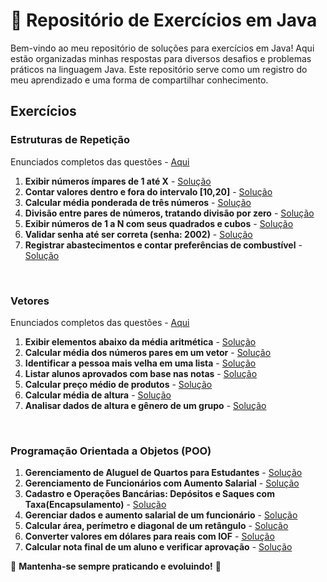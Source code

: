 # 📌 Repositório de Exercícios em Java

Bem-vindo ao meu repositório de soluções para exercícios em Java! Aqui estão organizadas minhas respostas para diversos desafios e problemas práticos na linguagem Java. Este repositório serve como um registro do meu aprendizado e uma forma de compartilhar conhecimento.


## Exercícios

### Estruturas de Repetição
Enunciados completos das questões - [Aqui](https://github.com/joaopcarmo/JavaExercises/blob/main/Exercicios/Repeticao/src/enunciadosGeral.md)
1. **Exibir números ímpares de 1 até X** - [Solução](https://github.com/joaopcarmo/JavaExercises/blob/main/Exercicios/Repeticao/for/src/ExibirImparesAteX.java)
2. **Contar valores dentro e fora do intervalo [10,20]** - [Solução](https://github.com/joaopcarmo/JavaExercises/blob/main/Exercicios/Repeticao/for/src/ValoresNoIntervalo.java)
3. **Calcular média ponderada de três números** - [Solução](https://github.com/joaopcarmo/JavaExercises/blob/main/Exercicios/Repeticao/for/src/MediaPonderada.java)
4. **Divisão entre pares de números, tratando divisão por zero** - [Solução](https://github.com/joaopcarmo/JavaExercises/blob/main/Exercicios/Repeticao/for/src/DivisaoEntrePares.java)
5. **Exibir números de 1 a N com seus quadrados e cubos** - [Solução](https://github.com/joaopcarmo/JavaExercises/blob/main/Exercicios/Repeticao/for/src/LinhasQuadradoCubo.java)
6. **Validar senha até ser correta (senha: 2002)** - [Solução](https://github.com/joaopcarmo/JavaExercises/blob/main/Exercicios/Repeticao/while/src/ValidarSenha.java)
7. **Registrar abastecimentos e contar preferências de combustível** - [Solução](https://github.com/joaopcarmo/JavaExercises/blob/main/Exercicios/Repeticao/while/src/RegistrarAbastecimento.java)

<br>

### Vetores
Enunciados completos das questões - [Aqui](https://github.com/joaopcarmo/JavaExercises/blob/main/Exercicios/Vetores/enunciadosVetores.md)
1. **Exibir elementos abaixo da média aritmética** - [Solução](https://github.com/joaopcarmo/JavaExercises/blob/main/Exercicios/Vetores/src/AbaixoDaMedia.java)
2. **Calcular média dos números pares em um vetor** - [Solução](https://github.com/joaopcarmo/JavaExercises/blob/main/Exercicios/Vetores/src/MediaPares.java)
3. **Identificar a pessoa mais velha em uma lista** - [Solução](https://github.com/joaopcarmo/JavaExercises/blob/main/Exercicios/Vetores/src/MaisVelho.java)
4. **Listar alunos aprovados com base nas notas** - [Solução](https://github.com/joaopcarmo/JavaExercises/blob/main/Exercicios/Vetores/src/Aprovados.java)
5. **Calcular preço médio de produtos** - [Solução](https://github.com/joaopcarmo/JavaExercises/blob/main/Exercicios/Vetores/src/PrecoMedioProdutos.java)
6. **Calcular média de altura** - [Solução](https://github.com/joaopcarmo/JavaExercises/blob/main/Exercicios/Vetores/src/MediaAltura.java)
7. **Analisar dados de altura e gênero de um grupo** - [Solução](https://github.com/joaopcarmo/JavaExercises/blob/main/Exercicios/Vetores/src/DadosPessoais.java)

<br>

### Programação Orientada a Objetos (POO)
1. **Gerenciamento de Aluguel de Quartos para Estudantes** - [Solução](https://github.com/joaopcarmo/JavaExercises/tree/main/Exercicios/Vetores/FixacaoHotel)
2. **Gerenciamento de Funcionários com Aumento Salarial** - [Solução](https://github.com/joaopcarmo/JavaExercises/tree/main/Exercicios/Poo/src/ExerciciosPoo/SalarioFuncionario)
3. **Cadastro e Operações Bancárias: Depósitos e Saques com Taxa(Encapsulamento)** - [Solução](https://github.com/joaopcarmo/JavaExercises/tree/main/Exercicios/Poo/src/ExerciciosPoo/ContaBancaria)
4. **Gerenciar dados e aumento salarial de um funcionário** - [Solução](https://github.com/joaopcarmo/JavaExercises/tree/main/Exercicios/Poo/src/ExerciciosPoo/GerenciarFuncionario)
5. **Calcular área, perímetro e diagonal de um retângulo** - [Solução](https://github.com/joaopcarmo/JavaExercises/tree/main/Exercicios/Poo/src/ExerciciosPoo/CalculoRetangulo)
6. **Converter valores em dólares para reais com IOF** - [Solução](https://github.com/joaopcarmo/JavaExercises/tree/main/Exercicios/Poo/src/ExerciciosPoo/ConversorMoeda)
7. **Calcular nota final de um aluno e verificar aprovação** - [Solução](https://github.com/joaopcarmo/JavaExercises/tree/main/Exercicios/Poo/src/ExerciciosPoo/CalculoNota)
   





📌 **Mantenha-se sempre praticando e evoluindo!** 🚀

